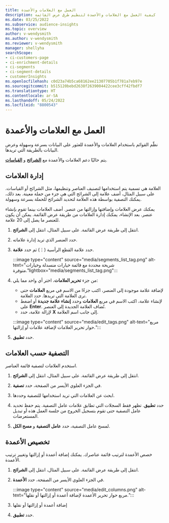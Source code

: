```yaml
---
title: العمل مع العلامات والأعمدة
description: كيفية العمل مع العلامات والأعمدة لتنظيم طرق عرض القائمة
ms.date: 03/25/2022
ms.subservice: audience-insights
ms.topic: overview
author: v-wendysmith
ms.author: v-wendysmith
ms.reviewer: v-wendysmith
manager: shellyha
searchScope:
- ci-customers-page
- ci-enrichment-details
- ci-segments
- ci-segment-details
- customerInsights
ms.openlocfilehash: c0d23a74b5ca68162ee21307705b1f781a7eb97e
ms.sourcegitcommit: b515120bebd2638f2639004422cee3cff42fbdf7
ms.translationtype: HT
ms.contentlocale: ar-SA
ms.lasthandoff: 05/24/2022
ms.locfileid: "8800543"
---
```

# <a name="work-with-tags-and-columns"></a>العمل مع العلامات والأعمدة

نظّم القوائم باستخدام العلامات والأعمدة للعثور على البيانات بسرعة وسهولة وعرض البيانات بالطريقة التي تريدها.

يتم حاليًا دعم العلامات والأعمدة مع **[الشرائح](segments.md)** و **[القياسات](measures.md)**.

## <a name="manage-tags"></a>إدارة العلامات

العلامة هي تسمية يتم استخدامها لتصنيف العناصر وتنظيمها، مثل الشرائح أو القياسات. على سبيل المثال، أضف علامة إلى الشرائح التي هي جزء من حملة معينة. بعد ذلك، يمكنك التصفية بواسطة هذه العلامة لتحديد الشرائح للحملة بسرعة وسهولة.

يمكنك عرض العلامات وإضافتها وإزالتها من عنصر. أضف العلامات بينما تقوم بإنشاء عنصر. بعد الإنشاء، يمكنك إدارة العلامات من طريقة عرض القائمة. يمكن أن يكون للعنصر ما يصل إلى 20 علامة.

1. انتقل إلى طريقة عرض القائمة. على سبيل المثال، انتقل إلى **الشرائح**.

1. حدد العنصر الذي تريد إدارة علاماته.

1. حدد علامة القطع الرأسية (&vellip;) ثم حدد **علامة**.

   :::image type="content" source="media/segments_list_tag.png" alt-text="شريحة محددة مع قائمة خيارات منسدلة وخيارات متوفرة."lightbox="media/segments_list_tag.png":::

1. من جزء **تحرير العلامات**، اختر أي واحد مما يلي:

   - لإضافة علامة موجودة إلى العنصر، اكتب جزءًا من الاسم في مربع **العلامات** حتى ترى العلامة التي تريدها. حدد العلامة.
   - لإنشاء علامة، اكتب الاسم في مربع **العلامات** وحدد **إنشاء علامة جديدة** أو اضغط على **Enter**. تُضاف العلامة الجديدة إلى العنصر.
   - لإزالة علامة، حدد **‎X** إلى جانب اسم العلامة.

   :::image type="content" source="media/edit_tags.png" alt-text="مربع حوار تحرير العلامات لإضافة علامات أو إزالتها.":::

1. حدد **تطبيق**.

## <a name="filter-on-tags"></a>التصفية حسب العلامات

استخدم العلامات لتصفية قائمة العناصر.

1. انتقل إلى طريقة عرض القائمة. على سبيل المثال، انتقل إلى **الشرائح**.

1. في الجزء العلوي الأيسر من الصفحة، حدد **تصفية**.

1. ابحث عن العلامات التي تريد استخدامها للتصفية وحددها.

1. حدد **تطبيق**. تظهر فقط السجلات التي تطابق علامات عامل التصفية. يتم حفظ تحديد عامل التصفية حتى تقوم بتسجيل الخروج من جلسة العمل هذه أو تبديل المستعرضات.

1. لمسح عامل التصفية، حدد **عامل التصفية** و **مسح الكل**.

## <a name="customize-columns"></a>تخصيص الأعمدة

خصص الأعمدة لترتيب قائمة عناصرك. يمكنك إضافة أعمدة أو إزالتها وتغيير ترتيب الأعمدة.

1. انتقل إلى طريقة عرض القائمة. على سبيل المثال، انتقل إلى **الشرائح**.

1. في الجزء العلوي الأيسر من الصفحة، حدد **الأعمدة**.

   :::image type="content" source="media/edit_columns.png" alt-text="مربع حوار تحرير الأعمدة لإضافة أعمدة أو إزالتها أو نقلها.":::

1. إضافة أعمدة أو إزالتها أو نقلها

1. حدد **تطبيق**.
